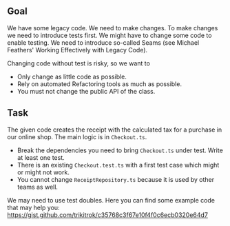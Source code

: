 Goal
----
We have some legacy code. We need to make changes.
To make changes we need to introduce tests first.
We might have to change some code to enable testing.
We need to introduce so-called Seams (see Michael
Feathers' Working Effectively with Legacy Code).

Changing code without test is risky, so we want to

* Only change as little code as possible.
* Rely on automated Refactoring tools as much as possible.
* You must not change the public API of the class.

Task
----

The given code creates the receipt with the calculated tax
for a purchase in our online shop. The main logic is in `Checkout.ts`.

* Break the dependencies you need to bring `Checkout.ts` under test. Write at least one test.
* There is an existing `Checkout.test.ts` with a first test case which might or might not work.
* You cannot change `ReceiptRepository.ts` because it is used by other teams as well.

We may need to use test doubles.
Here you can find some example code that may help
you: https://gist.github.com/trikitrok/c35768c3f67e10f4f0c6ecb0320e64d7

